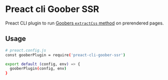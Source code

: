 # Preact cli Goober SSR

Preact CLI plugin to run [Goobers `extractCss` method](https://github.com/cristianbote/goober#extractcsstarget) on prerendered pages.

## Usage

``` bash
# preact.config.js
const gooberPlugin = require('preact-cli-goober-ssr')

export default (config, env) => {
  gooberPlugin(config, env)
}
```